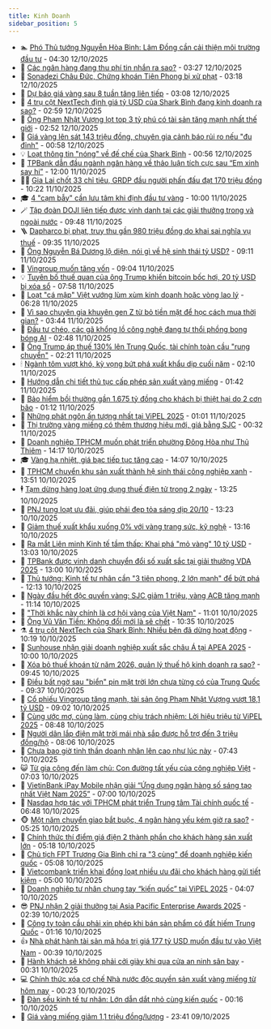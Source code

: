 ```yaml
---
title: Kinh Doanh
sidebar_position: 5
---
```


<!-- dantri-kinh-doanh:START -->
- 🏊 [Phó Thủ tướng Nguyễn Hòa Bình: Lâm Đồng cần cải thiện môi trường đầu tư](https://dantri.com.vn/kinh-doanh/pho-thu-tuong-nguyen-hoa-binh-lam-dong-can-cai-thien-moi-truong-dau-tu-20251012101518370.htm) - 04:30 12/10/2025
- 🦆 [Các ngân hàng đang thu phí tin nhắn ra sao?](https://dantri.com.vn/kinh-doanh/cac-ngan-hang-dang-thu-phi-tin-nhan-ra-sao-20251011220726450.htm) - 03:27 12/10/2025
- 🦄 [Sonadezi Châu Đức, Chứng khoán Tiên Phong bị xử phạt](https://dantri.com.vn/kinh-doanh/sonadezi-chau-duc-chung-khoan-tien-phong-bi-xu-phat-20251012095410226.htm) - 03:18 12/10/2025
- 🌝 [Dự báo giá vàng sau 8 tuần tăng liên tiếp](https://dantri.com.vn/kinh-doanh/du-bao-gia-vang-sau-8-tuan-tang-lien-tiep-20251011230659516.htm) - 03:08 12/10/2025
- 💃 [4 trụ cột NextTech định giá tỷ USD của Shark Bình đang kinh doanh ra sao?](https://dantri.com.vn/kinh-doanh/4-tru-cot-nexttech-dinh-gia-ty-usd-cua-shark-binh-dang-kinh-doanh-ra-sao-20251012092232041.htm) - 02:59 12/10/2025
- 🦏 [Ông Phạm Nhật Vượng lọt top 3 tỷ phú có tài sản tăng mạnh nhất thế giới](https://dantri.com.vn/kinh-doanh/ong-pham-nhat-vuong-lot-top-3-ty-phu-co-tai-san-tang-manh-nhat-the-gioi-20251012093612891.htm) - 02:52 12/10/2025
- 🦩 [Giá vàng lên sát 143 triệu đồng, chuyên gia cảnh báo rủi ro nếu &quot;đu đỉnh&quot;](https://dantri.com.vn/kinh-doanh/gia-vang-len-sat-143-trieu-dong-chuyen-gia-canh-bao-rui-ro-neu-du-dinh-20251004114202706.htm) - 00:58 12/10/2025
- 💡 [Loạt thông tin &quot;nóng&quot; về đế chế của Shark Bình](https://dantri.com.vn/kinh-doanh/loat-thong-tin-nong-ve-de-che-cua-shark-binh-20251012063515770.htm) - 00:56 12/10/2025
- 🌊 [TPBank dẫn đầu ngành ngân hàng về thảo luận tích cực sau “Em xinh say hi”](https://dantri.com.vn/kinh-doanh/tpbank-dan-dau-nganh-ngan-hang-ve-thao-luan-tich-cuc-sau-em-xinh-say-hi-20251011180133737.htm) - 12:00 11/10/2025
- 🧑‍💻 [Gia Lai chốt 33 chỉ tiêu, GRDP đầu người phấn đấu đạt 170 triệu đồng](https://dantri.com.vn/kinh-doanh/gia-lai-chot-33-chi-tieu-grdp-dau-nguoi-phan-dau-dat-170-trieu-dong-20251008210142283.htm) - 10:22 11/10/2025
- 🎓 [4 &quot;cạm bẫy&quot; cần lưu tâm khi định đầu tư vàng](https://dantri.com.vn/kinh-doanh/4-cam-bay-can-luu-tam-khi-dinh-dau-tu-vang-20251010103611678.htm) - 10:00 11/10/2025
- 🪄 [Tập đoàn DOJI liên tiếp được vinh danh tại các giải thưởng trong và ngoài nước](https://dantri.com.vn/kinh-doanh/tap-doan-doji-lien-tiep-duoc-vinh-danh-tai-cac-giai-thuong-trong-va-ngoai-nuoc-20251011163833184.htm) - 09:48 11/10/2025
- 🪜 [Dapharco bị phạt, truy thu gần 980 triệu đồng do khai sai nghĩa vụ thuế](https://dantri.com.vn/kinh-doanh/dapharco-bi-phat-truy-thu-gan-980-trieu-dong-do-khai-sai-nghia-vu-thue-20251008163532023.htm) - 09:35 11/10/2025
- 🦄 [Ông Nguyễn Bá Dương lộ diện, nói gì về hệ sinh thái tỷ USD?](https://dantri.com.vn/kinh-doanh/ong-nguyen-ba-duong-lo-dien-noi-gi-ve-he-sinh-thai-ty-usd-20251010194101449.htm) - 09:11 11/10/2025
- 💯 [Vingroup muốn tăng vốn](https://dantri.com.vn/kinh-doanh/vingroup-muon-tang-von-20251011100859415.htm) - 09:04 11/10/2025
- 💡 [Tuyên bố thuế quan của ông Trump khiến bitcoin bốc hơi, 20 tỷ USD bị xóa sổ](https://dantri.com.vn/kinh-doanh/tuyen-bo-thue-quan-cua-ong-trump-khien-bitcoin-boc-hoi-20-ty-usd-bi-xoa-so-20251011142112318.htm) - 07:58 11/10/2025
- 🧰 [Loạt &quot;cá mập&quot; Việt vướng lùm xùm kinh doanh hoặc vòng lao lý](https://dantri.com.vn/kinh-doanh/loat-ca-map-viet-vuong-lum-xum-kinh-doanh-hoac-vong-lao-ly-20251011121850825.htm) - 06:28 11/10/2025
- 🎊 [Vì sao chuyên gia khuyên gen Z từ bỏ tiền mặt để học cách mua thời gian?](https://dantri.com.vn/kinh-doanh/vi-sao-chuyen-gia-khuyen-gen-z-tu-bo-tien-mat-de-hoc-cach-mua-thoi-gian-20251011073149512.htm) - 03:44 11/10/2025
- 🔭 [Đầu tư chéo, các gã khổng lồ công nghệ đang tự thổi phồng bong bóng AI](https://dantri.com.vn/kinh-doanh/dau-tu-cheo-cac-ga-khong-lo-cong-nghe-dang-tu-thoi-phong-bong-bong-ai-20251010190538125.htm) - 02:48 11/10/2025
- 💼 [Ông Trump áp thuế 130% lên Trung Quốc, tài chính toàn cầu &quot;rung chuyển&quot;](https://dantri.com.vn/kinh-doanh/ong-trump-ap-thue-130-len-trung-quoc-tai-chinh-toan-cau-rung-chuyen-20251011084848117.htm) - 02:21 11/10/2025
- 🕯 [Ngành tôm vượt khó, kỳ vọng bứt phá xuất khẩu dịp cuối năm](https://dantri.com.vn/kinh-doanh/nganh-tom-vuot-kho-ky-vong-but-pha-xuat-khau-dip-cuoi-nam-20251010193919339.htm) - 02:10 11/10/2025
- 🫣 [Hướng dẫn chi tiết thủ tục cấp phép sản xuất vàng miếng](https://dantri.com.vn/kinh-doanh/huong-dan-chi-tiet-thu-tuc-cap-phep-san-xuat-vang-mieng-20251010192817906.htm) - 01:42 11/10/2025
- 🤠 [Bảo hiểm bồi thường gần 1.675 tỷ đồng cho khách bị thiệt hại do 2 cơn bão](https://dantri.com.vn/kinh-doanh/bao-hiem-boi-thuong-gan-1675-ty-dong-cho-khach-bi-thiet-hai-do-2-con-bao-20251010202722502.htm) - 01:12 11/10/2025
- 🌈 [Những phát ngôn ấn tượng nhất tại ViPEL 2025](https://dantri.com.vn/kinh-doanh/nhung-phat-ngon-an-tuong-nhat-tai-vipel-2025-20251011011840751.htm) - 01:01 11/10/2025
- 🦅 [Thị trường vàng miếng có thêm thương hiệu mới, giá bằng SJC](https://dantri.com.vn/kinh-doanh/thi-truong-vang-mieng-co-them-thuong-hieu-moi-gia-bang-sjc-20251011072331478.htm) - 00:32 11/10/2025
- 🌁 [Doanh nghiệp TPHCM muốn phát triển phường Đông Hòa như Thủ Thiêm](https://dantri.com.vn/kinh-doanh/doanh-nghiep-tphcm-muon-phat-trien-phuong-dong-hoa-nhu-thu-thiem-20251010200043847.htm) - 14:17 10/10/2025
- 🎓 [Vàng hạ nhiệt, giá bạc tiếp tục tăng cao](https://dantri.com.vn/kinh-doanh/vang-ha-nhiet-gia-bac-tiep-tuc-tang-cao-20251010192822135.htm) - 14:07 10/10/2025
- 📝 [TPHCM chuyển khu sản xuất thành hệ sinh thái công nghiệp xanh](https://dantri.com.vn/kinh-doanh/tphcm-chuyen-khu-san-xuat-thanh-he-sinh-thai-cong-nghiep-xanh-20251010141331898.htm) - 13:51 10/10/2025
- 🕴 [Tạm dừng hàng loạt ứng dụng thuế điện tử trong 2 ngày](https://dantri.com.vn/kinh-doanh/tam-dung-hang-loat-ung-dung-thue-dien-tu-trong-2-ngay-20251010195322383.htm) - 13:25 10/10/2025
- 🧰 [PNJ tung loạt ưu đãi, giúp phái đẹp tỏa sáng dịp 20/10](https://dantri.com.vn/kinh-doanh/pnj-tung-loat-uu-dai-giup-phai-dep-toa-sang-dip-2010-20251010201902150.htm) - 13:23 10/10/2025
- 🤖 [Giảm thuế xuất khẩu xuống 0% với vàng trang sức, kỹ nghệ](https://dantri.com.vn/kinh-doanh/giam-thue-xuat-khau-xuong-0-voi-vang-trang-suc-ky-nghe-20251010195108183.htm) - 13:16 10/10/2025
- 🤠 [Ra mắt Liên minh Kinh tế tầm thấp: Khai phá &quot;mỏ vàng&quot; 10 tỷ USD](https://dantri.com.vn/kinh-doanh/ra-mat-lien-minh-kinh-te-tam-thap-khai-pha-mo-vang-10-ty-usd-20251010193555138.htm) - 13:03 10/10/2025
- 🌮 [TPBank được vinh danh chuyển đổi số xuất sắc tại giải thưởng VDA 2025](https://dantri.com.vn/kinh-doanh/tpbank-duoc-vinh-danh-chuyen-doi-so-xuat-sac-tai-giai-thuong-vda-2025-20251010182717041.htm) - 13:00 10/10/2025
- 🦄 [Thủ tướng: Kinh tế tư nhân cần &quot;3 tiên phong, 2 lớn mạnh&quot; để bứt phá](https://dantri.com.vn/kinh-doanh/thu-tuong-kinh-te-tu-nhan-can-3-tien-phong-2-lon-manh-de-but-pha-20251010182759851.htm) - 12:13 10/10/2025
- 👺 [Ngày đầu hết độc quyền vàng: SJC giảm 1 triệu, vàng ACB tăng mạnh](https://dantri.com.vn/kinh-doanh/ngay-dau-het-doc-quyen-vang-sjc-giam-1-trieu-vang-acb-tang-manh-20251010135746929.htm) - 11:14 10/10/2025
- 🤗 [&quot;Thời khắc này chính là cơ hội vàng của Việt Nam&quot;](https://dantri.com.vn/kinh-doanh/thoi-khac-nay-chinh-la-co-hoi-vang-cua-viet-nam-20251010172852679.htm) - 11:01 10/10/2025
- 💪 [Ông Vũ Văn Tiền: Không đổi mới là sẽ chết](https://dantri.com.vn/kinh-doanh/ong-vu-van-tien-khong-doi-moi-la-se-chet-20251010172654521.htm) - 10:35 10/10/2025
- ⚗️ [4 trụ cột NextTech của Shark Bình: Nhiều bên đã dừng hoạt động](https://dantri.com.vn/kinh-doanh/4-tru-cot-nexttech-cua-shark-binh-nhieu-ben-da-dung-hoat-dong-20251007164001918.htm) - 10:19 10/10/2025
- 🧠 [Sunhouse nhận giải doanh nghiệp xuất sắc châu Á tại APEA 2025](https://dantri.com.vn/kinh-doanh/sunhouse-nhan-giai-doanh-nghiep-xuat-sac-chau-a-tai-apea-2025-20251010162723737.htm) - 10:00 10/10/2025
- 🗽 [Xóa bỏ thuế khoán từ năm 2026, quản lý thuế hộ kinh doanh ra sao?](https://dantri.com.vn/kinh-doanh/xoa-bo-thue-khoan-tu-nam-2026-quan-ly-thue-ho-kinh-doanh-ra-sao-20251010150739374.htm) - 09:45 10/10/2025
- 🫣 [Điều bất ngờ sau &quot;biển&quot; pin mặt trời lớn chưa từng có của Trung Quốc](https://dantri.com.vn/kinh-doanh/dieu-bat-ngo-sau-bien-pin-mat-troi-lon-chua-tung-co-cua-trung-quoc-20251010154725007.htm) - 09:37 10/10/2025
- 🫣 [Cổ phiếu Vingroup tăng mạnh, tài sản ông Phạm Nhật Vượng vượt 18,1 tỷ USD](https://dantri.com.vn/kinh-doanh/co-phieu-vingroup-tang-manh-tai-san-ong-pham-nhat-vuong-vuot-181-ty-usd-20251010152933560.htm) - 09:02 10/10/2025
- 🫣 [Cùng ước mơ, cùng làm, cùng chịu trách nhiệm: Lời hiệu triệu từ ViPEL 2025](https://dantri.com.vn/kinh-doanh/cung-uoc-mo-cung-lam-cung-chiu-trach-nhiem-loi-hieu-trieu-tu-vipel-2025-20251010154027532.htm) - 08:48 10/10/2025
- 💂 [Người dân lắp điện mặt trời mái nhà sắp được hỗ trợ đến 3 triệu đồng/hộ](https://dantri.com.vn/kinh-doanh/nguoi-dan-lap-dien-mat-troi-mai-nha-sap-duoc-ho-tro-den-3-trieu-dongho-20251010145120492.htm) - 08:06 10/10/2025
- 💫 [Chưa bao giờ tinh thần doanh nhân lên cao như lúc này](https://dantri.com.vn/kinh-doanh/chua-bao-gio-tinh-than-doanh-nhan-len-cao-nhu-luc-nay-20251010142640357.htm) - 07:43 10/10/2025
- 😺 [Từ gia công đến làm chủ: Con đường tất yếu của công nghiệp Việt](https://dantri.com.vn/kinh-doanh/tu-gia-cong-den-lam-chu-con-duong-tat-yeu-cua-cong-nghiep-viet-20251010105211277.htm) - 07:03 10/10/2025
- 🦆 [VietinBank iPay Mobile nhận giải “Ứng dụng ngân hàng số sáng tạo nhất Việt Nam 2025”](https://dantri.com.vn/kinh-doanh/vietinbank-ipay-mobile-nhan-giai-ung-dung-ngan-hang-so-sang-tao-nhat-viet-nam-2025-20251010121223044.htm) - 07:00 10/10/2025
- 👀 [Nasdaq hợp tác với TPHCM phát triển Trung tâm Tài chính quốc tế](https://dantri.com.vn/kinh-doanh/nasdaq-hop-tac-voi-tphcm-phat-trien-trung-tam-tai-chinh-quoc-te-20251010125215145.htm) - 06:48 10/10/2025
- 🐵 [Một năm chuyển giao bắt buộc, 4 ngân hàng yếu kém giờ ra sao?](https://dantri.com.vn/kinh-doanh/mot-nam-chuyen-giao-bat-buoc-4-ngan-hang-yeu-kem-gio-ra-sao-20251010115205237.htm) - 05:25 10/10/2025
- 🤖 [Chính thức thí điểm giá điện 2 thành phần cho khách hàng sản xuất lớn](https://dantri.com.vn/kinh-doanh/chinh-thuc-thi-diem-gia-dien-2-thanh-phan-cho-khach-hang-san-xuat-lon-20251010113243852.htm) - 05:18 10/10/2025
- 💂 [Chủ tịch FPT Trương Gia Bình chỉ ra &quot;3 cùng&quot; để doanh nghiệp kiến quốc](https://dantri.com.vn/kinh-doanh/chu-tich-fpt-truong-gia-binh-chi-ra-3-cung-de-doanh-nghiep-kien-quoc-20251010093457353.htm) - 05:08 10/10/2025
- 🦆 [Vietcombank triển khai đồng loạt nhiều ưu đãi cho khách hàng gửi tiết kiệm](https://dantri.com.vn/kinh-doanh/vietcombank-trien-khai-dong-loat-nhieu-uu-dai-cho-khach-hang-gui-tiet-kiem-20251010113824094.htm) - 05:00 10/10/2025
- 🦅 [Doanh nghiệp tư nhân chung tay “kiến quốc” tại ViPEL 2025](https://dantri.com.vn/kinh-doanh/doanh-nghiep-tu-nhan-chung-tay-kien-quoc-tai-vipel-2025-20251010104400090.htm) - 04:07 10/10/2025
- 😎 [PNJ nhận 2 giải thưởng tại Asia Pacific Enterprise Awards 2025](https://dantri.com.vn/kinh-doanh/pnj-nhan-2-giai-thuong-tai-asia-pacific-enterprise-awards-2025-20251010093458364.htm) - 02:39 10/10/2025
- 🐎 [Công ty toàn cầu phải xin phép khi bán sản phẩm có đất hiếm Trung Quốc](https://dantri.com.vn/kinh-doanh/cong-ty-toan-cau-phai-xin-phep-khi-ban-san-pham-co-dat-hiem-trung-quoc-20251009125445557.htm) - 01:16 10/10/2025
- 👍 [Nhà phát hành tài sản mã hóa trị giá 177 tỷ USD muốn đầu tư vào Việt Nam](https://dantri.com.vn/kinh-doanh/nha-phat-hanh-tai-san-ma-hoa-tri-gia-177-ty-usd-muon-dau-tu-vao-viet-nam-20251010072650571.htm) - 00:39 10/10/2025
- 🦒 [Hành khách sẽ không phải cởi giày khi qua cửa an ninh sân bay](https://dantri.com.vn/kinh-doanh/hanh-khach-se-khong-phai-coi-giay-khi-qua-cua-an-ninh-san-bay-20251010070832696.htm) - 00:31 10/10/2025
- 💻 [Chính thức xóa cơ chế Nhà nước độc quyền sản xuất vàng miếng từ hôm nay](https://dantri.com.vn/kinh-doanh/chinh-thuc-xoa-co-che-nha-nuoc-doc-quyen-san-xuat-vang-mieng-tu-hom-nay-20251010001355113.htm) - 00:23 10/10/2025
- 👺 [Đàn sếu kinh tế tư nhân: Lớn dẫn dắt nhỏ cùng kiến quốc](https://dantri.com.vn/kinh-doanh/dan-seu-kinh-te-tu-nhan-lon-dan-dat-nho-cung-kien-quoc-20251009225718459.htm) - 00:16 10/10/2025
- 🧐 [Giá vàng miếng giảm 1,1 triệu đồng/lượng](https://dantri.com.vn/kinh-doanh/gia-vang-mieng-giam-11-trieu-dongluong-20251010000507602.htm) - 23:41 09/10/2025<!-- dantri-kinh-doanh:END -->
